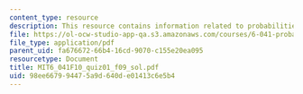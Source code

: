 ```yaml
---
content_type: resource
description: This resource contains information related to probabilities.
file: https://ol-ocw-studio-app-qa.s3.amazonaws.com/courses/6-041-probabilistic-systems-analysis-and-applied-probability-fall-2010/98ee667994475a9d640de01413c6e5b4_MIT6_041F10_quiz01_f09_sol.pdf
file_type: application/pdf
parent_uid: fa676672-66b4-16cd-9070-c155e20ea095
resourcetype: Document
title: MIT6_041F10_quiz01_f09_sol.pdf
uid: 98ee6679-9447-5a9d-640d-e01413c6e5b4
---
```

